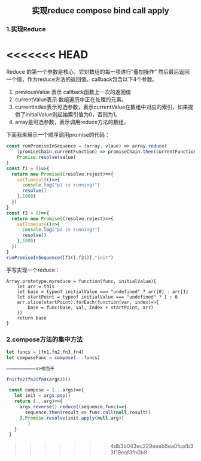<h2 align = "center">实现reduce compose bind call apply</h2>

### 1.实现Reduce

<<<<<<< HEAD
​	
=======
Reduce 的第一个参数是核心，它对数组的每一项进行”叠加操作“ 然后最后返回一个值，作为reduce方法的返回值。callback包含以下4个参数。

1. previousValue 表示 callback函数上一次的返回值
2. currentValue表示 数组遍历中正在处理的元素。
3. currentIndex表示可选参数，表示currentValue在数组中对应的索引，如果提供了initialValue则起始索引值为0，否则为1。
4. array是可选参数，表示调用reduce方法的数组。

下面我来展示一个顺序调用promise的代码：

```javascript
const runPromiseInSequence = (array, vlaue) => array.reduce(
	(promiseChain,currentFunction) => promiseChain.then(currentFunction),
	Promise.resolve(value)
)
const f1 = ()=>{
  return new Promise((resolve,reject)=>{
    setTimeout(()=>{
      console.log("p1 is running!")
      resolve()
    },1000)
  })
}
const f2 = ()=>{
  return new Promise((resolve,reject)=>{
    setTimeout(()=>{
      console.log("p2 is running!")
      resolve()
    },1000)
  })
}
runPromiseInSequence([f1(),f2()],"init")
```

手写实现一个reduce：

```
Array.prototype.myreduce = function(func, initialValue){
	let arr = this
	let base = typeof initialValue === "undefined" ? arr[0] : arr[1]
	let startPoint = typeof initialValue === "undefined" ? 1 : 0
	arr.slice(startPoint).forEach(function(var, index)=>{
		base = func(base, val, index + startPoint, arr)
	})
	return base	
}
```

### 2.compose方法的集中方法

```javascript
let funcs = [fn1,fn2,fn3,fn4]
let composeFunc = compose(...funcs)

============>相当于

fn1(fn2(fn3(fn4(args))))

 const compose = (...args)=>{
   let init = args.pop()
   return (...arg)=>{
     args.reverse().reduce((sequence,func)=>{
       sequence.then(result => func.call(null,result))
     },Promise.resolve(init.apply(null,arg))
		)
   }
 }
```
>>>>>>> 4db3b043ec229eeeb6ea0fcafb33f19eaf3fb0b9

